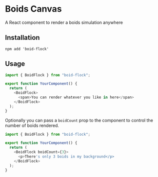 # Boids Canvas

A React component to render a boids simulation anywhere

## Installation

```shell
npm add 'boid-flock'
```

## Usage

```ts
import { BoidFlock } from "boid-flock";

export function YourComponent() {
  return (
    <BoidFlock>
      <span>You can render whatever you like in here</span>
    </BoidFlock>
  );
}
```

Optionally you can pass a `boidCount` prop to the component to control the number of boids rendered.

```ts
import { BoidFlock } from "boid-flock";

export function YourComponent() {
  return (
    <BoidFlock boidCount={3}>
      <p>There's only 3 boids in my background</p>
    </BoidFlock>
  );
}
```
